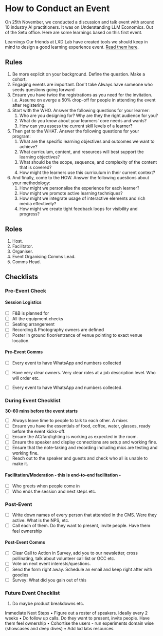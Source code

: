 # How to Conduct an Event

On 25th November, we conducted a discussion and talk event with around 10 industry AI practitioners. It was on Understanding LLM Economics. Out of the Setu office. Here are some learnings based on this first event.

&#x20;Learnings Our friends at LXD Lab have created tools we should keep in mind to design a good learning experience event. [Read them here](https://www.lxdlab.org/motivation-matters/tools).

## Rules

1. Be more explicit on your background. Define the question. Make a cohort.
2. Engaging events are important. Don't take Always have someone who seeds questions going forward
3. Ensure you have twice the registrations as you need for the invitation. i.e. Assume on averge a 50% drop-off for people in attending the event after registering.
4. Start with the WHO. Answer the following questions for your learner:
   1. Who are you designing for? Why are they the right audience for you?
   2. What do you know about your learners' core needs and wants?
   3. How can you assess the current skill levels of a learner?
5. Then get to the WHAT. Answer the following questions for your program:
   1. What are the specific learning objectives and outcomes we want to achieve?
   2. What curriculum, content, and resources will best support the learning objectives?
   3. What should be the scope, sequence, and complexity of the content that is covered?
   4. How might the learners use this curriculum in their current context?
6. And finally, come to the HOW. Answer the following questions about your methodology:
   1. How might we personalise the experience for each learner?
   2. How might we promote active learning techniques?
   3. How might we integrate usage of interactive elements and rich media effectively?
   4. How might we create tight feedback loops for visibility and progress?

## Roles

1. Host.
2. Facilitator.
3. Organiser.
4. Event Organising Comms Lead.
5. Comms Head.

## Checklists

### Pre-Event Check

#### Session Logistics

* [ ] F\&B is planned for
* [ ] All the equipment checks
* [ ] Seating arrangement
* [ ] Recording & Photography owners are defined
* [ ] Poster in ground floor/entrance of venue pointing to exact venue location.

#### Pre-Event Comms

* [ ] Every event to have WhatsApp and numbers collected
* [ ] Have very clear owners. Very clear roles at a job description level. Who will order etc.
* [ ] Every event to have WhatsApp and numbers collected.



### During Event Checklist

**30-60 mins before the event starts**

* [ ] Always leave time to people to talk to each other. A mixer.
* [ ] Ensure you have the essentials of food, coffee, water, glasses, ready before the event kicks-off.
* [ ] Ensure the AC/fan/lighting is working as expected in the room.
* [ ] Ensure the speaker and display connections are setup and working fine.
* [ ] Ensure that the note-taking and recording including mics are testing and working fine.
* [ ] Reach out to the speaker and guests and check who all is unable to make it.

#### Facilitation/Moderation - this is end-to-end facilitation -

* [ ] Who greets when people come in
* [ ] Who ends the session and next steps etc.

### Post-Event

* [ ] Write down names of every person that attended in the CMS. Were they active. What is the NPS, etc.
* [ ] Call each of them.  Do they want to present, invite people. Have them feel ownership

#### Post-Event Comms

* [ ] Clear Call to Action in Survey, add you to our newsletter, cross pollinating, talk about volunteer call list or OCC etc.
* [ ] Vote on next event interests/questions.
* [ ] Send the form right away. Schedule an email and keep right after with goodies
* [ ] Survey: What did you gain out of this

### Future Event Checklist

1. Do maybe product breakdowns etc.

Immediate Next Steps • Figure out a roster of speakers. Ideally every 2 weeks • Do follow up calls. Do they want to present, invite people. Have them feel ownership • Cohortise the users - run experiments domain wise (showcases and deep dives) • Add lxd labs resources
